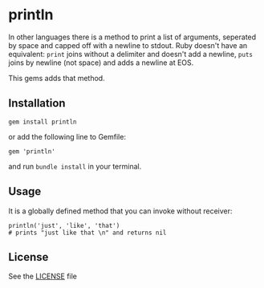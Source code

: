 # println

In other languages there is a method to print a list of arguments, seperated by space and capped off with a newline to stdout. Ruby doesn't have an equivalent: `print` joins without a delimiter and doesn't add a newline, `puts` joins by newline (not space) and adds a newline at EOS.

This gems adds that method.

## Installation

    gem install println

or add the following line to Gemfile:

    gem 'println'

and run `bundle install` in your terminal.

## Usage

It is a globally defined method that you can invoke without receiver:

    println('just', 'like', 'that')
    # prints "just like that \n" and returns nil

## License

See the [LICENSE](LICENSE) file

